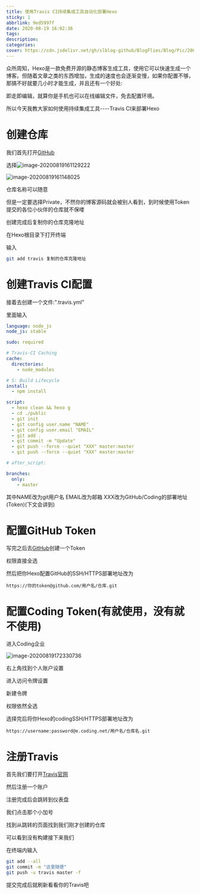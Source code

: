 ```yaml
---
title: 使用Travis CI持续集成工具自动化部署Hexo
sticky: 1
abbrlink: 9ed5997f
date: 2020-08-19 16:02:36
tags:
description:
categories:
cover: https://cdn.jsdelivr.net/gh/slblog-github/BlogFlies/Blog/Pic/20819Cover.png
---
```


众所周知，Hexo是一款免费开源的静态博客生成工具，使用它可以快速生成一个博客。但随着文章之类的东西增加，生成的速度也会逐渐变慢，如果你配置不够，那搞不好就要几小时才能生成，并且还有一个好处:

即走即编辑，就算你是手机也可以在线编辑文件，免去配置环境。

所以今天我教大家如何使用持续集成工具----Travis CI来部署Hexo

# 创建仓库

我们首先打开[GitHub](https://github.com/)

选择![image-20200819161129222](https://cdn.jsdelivr.net/gh/slblog-github/BlogFlies/Blog/Pic/image-20200819161129222.png)

![image-20200819161148025](https://cdn.jsdelivr.net/gh/slblog-github/BlogFlies/Blog/Pic/image-20200819161148025.png)

仓库名称可以随意

但是一定要选择Private，不然你的博客源码就会被别人看到，到时候使用Token提交的各位小伙伴的仓库就不保喽

创建完成后复制你的仓库克隆地址

在Hexo根目录下打开终端

输入

```bash
git add travis 复制的仓库克隆地址
```

# 创建Travis CI配置

接着去创建一个文件:".travis.yml"

里面输入

``` yaml
language: node_js
node_js: stable

sudo: required

# Travis-CI Caching
cache:
  directories:
    - node_modules

# S: Build Lifecycle
install:
  - npm install

script:
  - hexo clean && hexo g
  - cd ./public
  - git init
  - git config user.name "NAME"
  - git config user.email "EMAIL"
  - git add .
  - git commit -m "Update"
  - git push --force --quiet "XXX" master:master
  - git push --force --quiet "XXX" master:master

# after_script:

branches:
  only:
    - master
```

其中NAME改为git用户名 EMAIL改为邮箱 XXX改为GitHub/Coding的部署地址(Token)(下文会讲到)

# 配置GitHub Token

写完之后去[GitHub](https://github.com/settings/tokens)创建一个Token

权限直接全选

然后把你Hexo配置GitHub的SSH/HTTPS部署地址改为

```
https://你的token@github.com/用户名/仓库.git
```

# 配置Coding Token(有就使用，没有就不使用)

进入Coding企业

![image-20200819172330736](https://cdn.jsdelivr.net/gh/slblog-github/BlogFlies/Blog/Pic/20200819172348.png)

右上角找到个人账户设置

进入访问令牌设置

新建令牌

权限依然全选

选择完后将你Hexo的codingSSH/HTTPS部署地址改为

```
https://username:password@e.coding.net/用户名/仓库名.git
```

# 注册Travis

首先我们要打开[Travis官网](https://travis-ci.com/)

然后注册一个账户

注册完成后会跳转到仪表盘

我们点击那个小加号

找到从跳转的页面找到我们刚才创建的仓库

可以看到没有构建接下来我们

在终端内输入

```bash
git add --all
git commit -m "这里随便"
git push -u travis master -f
```

提交完成后就刷新看看你的Travis吧